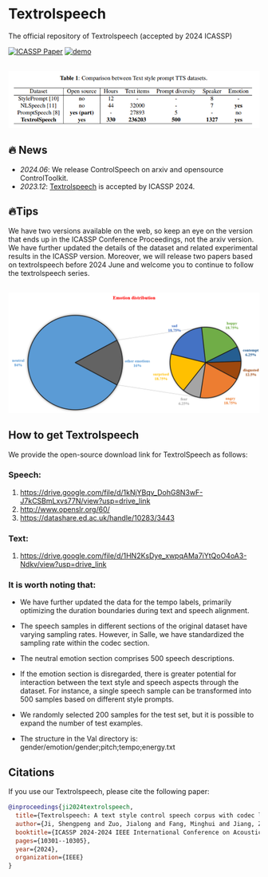 # Textrolspeech
The official repository of Textrolspeech (accepted by 2024 ICASSP)

[![ICASSP Paper](https://img.shields.io/badge/ICASSP-Paper-blue.svg)](https://ieeexplore.ieee.org/abstract/document/10445879)
[![demo](https://img.shields.io/badge/%F0%9F%A4%97%20Textrolspeech-Demo-yellow)](https://sall-e.github.io/)

<br>
<img src="textrolspeech_fig1.png">
<br>

## 🔥 News
- *2024.06*: We release ControlSpeech on arxiv and opensource ControlToolkit.
- *2023.12*: [Textrolspeech](https://github.com/jishengpeng/TextrolSpeech) is accepted by ICASSP 2024.

## 🔥Tips
We have two versions available on the web, so keep an eye on the version that ends up in the ICASSP Conference Proceedings, not the arxiv version. We have further updated the details of the dataset and related experimental results in the ICASSP version. Moreover, we will release two papers based on textrolspeech before 2024 June and welcome you to continue to follow the textrolspeech series.

<br>
<img src="figure3.png">
<br>

## How to get Textrolspeech
We provide the open-source download link for TextrolSpeech as follows:

### Speech:

1. https://drive.google.com/file/d/1kNjYBqv_DohG8N3wF-J7kCSBmLxvs77N/view?usp=drive_link
2. http://www.openslr.org/60/
3. https://datashare.ed.ac.uk/handle/10283/3443

### Text:

1. https://drive.google.com/file/d/1HN2KsDye_xwpqAMa7iYtQoO4oA3-Ndkv/view?usp=drive_link

### It is worth noting that:
- We have further updated the data for the tempo labels, primarily optimizing the duration boundaries during text and speech alignment.

- The speech samples in different sections of the original dataset have varying sampling rates. However, in Salle, we have standardized the sampling rate within the codec section.

- The neutral emotion section comprises 500 speech descriptions.

- If the emotion section is disregarded, there is greater potential for interaction between the text style and speech aspects through the dataset. For instance, a single speech sample can be transformed into 500 samples based on different style prompts.

- We randomly selected 200 samples for the test set, but it is possible to expand the number of test examples.

- The structure in the Val directory is: gender/emotion/gender;pitch;tempo;energy.txt


## Citations

If you use our Textrolspeech, please cite the following paper:

```bibtex
@inproceedings{ji2024textrolspeech,
  title={Textrolspeech: A text style control speech corpus with codec language text-to-speech models},
  author={Ji, Shengpeng and Zuo, Jialong and Fang, Minghui and Jiang, Ziyue and Chen, Feiyang and Duan, Xinyu and Huai, Baoxing and Zhao, Zhou},
  booktitle={ICASSP 2024-2024 IEEE International Conference on Acoustics, Speech and Signal Processing (ICASSP)},
  pages={10301--10305},
  year={2024},
  organization={IEEE}
}
```




